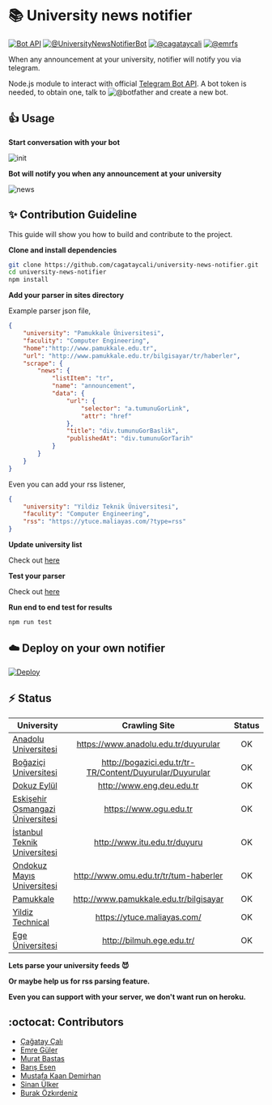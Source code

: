 # :books: University news notifier

[![Bot API](http://img.shields.io/badge/Bot%20API-v3.0.0-00aced.svg)](https://core.telegram.org/bots/api)
[![@UniversityNewsNotifierBot](https://img.shields.io/badge/%F0%9F%93%9A%20Telegram-UniversityNewsNotifierBot%20-blue.svg)](https://t.me/UniversityNewsNotifierBot)
[![@cagataycali](https://img.shields.io/badge/%F0%9F%92%AC%20Telegram-cagataycali-brightgreen.svg)](https://t.me/cagataycali)
[![@emrfs](https://img.shields.io/badge/%F0%9F%92%AC%20Telegram-emreguler-brightgreen.svg)](https://t.me/emrfs)

When any announcement at your university, notifier will notify you via telegram.

Node.js module to interact with official [Telegram Bot API](https://core.telegram.org/bots/api). A bot token is needed, to obtain one, talk to ![@botfather](https://img.shields.io/badge/%F0%9F%92%AC%20Telegram-botfather-blue.svg) and create a new bot.

## :+1: Usage

**Start conversation with your bot**

![init](https://github.com/cagataycali/university-news-notifier/raw/master/screenshots/init.png)

**Bot will notify you when any announcement at your university**

![news](https://github.com/cagataycali/university-news-notifier/raw/master/screenshots/news.png)

## :sparkles: Contribution Guideline

This guide will show you how to build and contribute to the project.

**Clone and install dependencies**

```bash
git clone https://github.com/cagataycali/university-news-notifier.git
cd university-news-notifier
npm install
```

**Add your parser in sites directory**

Example parser json file,

```json
{
    "university": "Pamukkale Üniversitesi",
    "faculity": "Computer Engineering",
    "home":"http://www.pamukkale.edu.tr",
    "url": "http://www.pamukkale.edu.tr/bilgisayar/tr/haberler",
    "scrape": {
        "news": {
            "listItem": "tr",
            "name": "announcement",
            "data": {
                "url": {
                    "selector": "a.tumunuGorLink",
                    "attr": "href"
                },
                "title": "div.tumunuGorBaslik",
                "publishedAt": "div.tumunuGorTarih"
            }
        }
    }
}
```

Even you can add your rss listener,

```json
{
    "university": "Yildiz Teknik Üniversitesi",
    "faculity": "Computer Engineering",
    "rss": "https://ytuce.maliayas.com/?type=rss"
}
```

**Update university list**

Check out [here](https://github.com/cagataycali/university-news-notifier/blob/master/index.js#L48)

**Test your parser**

Check out [here](https://github.com/cagataycali/university-news-notifier/blob/master/example-test.js)

**Run end to end test for results**

```bash
npm run test
```

## :cloud: Deploy on your own notifier

[![Deploy](https://www.herokucdn.com/deploy/button.svg)](https://heroku.com/deploy?template=https://github.com/cagataycali/university-news-notifier)

## :zap: Status

|       University                                                       |       Crawling Site                                        |  Status  |
| -----------------------------------------------------------------------|:----------------------------------------------------------:|:--------:|
| [Anadolu Universitesi](https://www.anadolu.edu.tr)                     |  https://www.anadolu.edu.tr/duyurular                      |   OK     |
| [Boğaziçi Universitesi](http://bogazici.edu.tr)                        |  http://bogazici.edu.tr/tr-TR/Content/Duyurular/Duyurular  |   OK     |
| [Dokuz Eylül](http://www.deu.edu.tr)                                   |  http://www.eng.deu.edu.tr                                 |   OK     |
| [Eskişehir Osmangazi Üniversitesi](https://www.ogu.edu.tr)             |  https://www.ogu.edu.tr                                    |   OK     |
| [İstanbul Teknik Universitesi](http://www.itu.edu.tr/)                 |  http://www.itu.edu.tr/duyuru                              |   OK     |
| [Ondokuz Mayıs Universitesi](http://www.omu.edu.tr/tr/tum-haberler)    |  http://www.omu.edu.tr/tr/tum-haberler                     |   OK     |
| [Pamukkale](http://www.pamukkale.edu.tr/bilgisayar)                    |  http://www.pamukkale.edu.tr/bilgisayar                    |   OK     |
| [Yildiz Technical](https://www.ce.yildiz.edu.tr/)                      |  https://ytuce.maliayas.com/                               |   OK     |
| [Ege Üniversitesi](https://www.ege.edu.tr/)                            |  http://bilmuh.ege.edu.tr/                                |   OK     |


**Lets parse your university feeds :smiling_imp:**

**Or maybe help us for rss parsing feature.**

**Even you can support with your server, we don't want run on heroku.**

## :octocat: Contributors

* [Çağatay Çalı](https://github.com/cagataycali)
* [Emre Güler](https://github.com/pleycpl)
* [Murat Bastas](https://github.com/muratbsts)
* [Barış Esen](https://github.com/barisesen)
* [Mustafa Kaan Demirhan](https://github.com/mstfknn)
* [Sinan Ülker](https://github.com/unicod3)
* [Burak Özkırdeniz](https://github.com/burakozkirdeniz)
